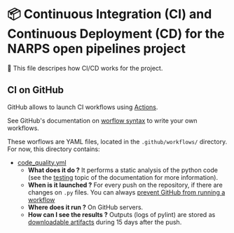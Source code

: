 # :package: Continuous Integration (CI) and Continuous Deployment (CD) for the NARPS open pipelines project

:mega: This file descripes how CI/CD works for the project.

## CI on GitHub

GitHub allows to launch CI workflows using [Actions](https://docs.github.com/en/actions).

See GitHub's documentation on [worflow syntax](https://docs.github.com/en/actions/using-workflows/workflow-syntax-for-github-actions) to write your own workflows.

These worflows are YAML files, located in the `.github/workflows/` directory. For now, this directory contains:

* [code_quality.yml](/.github/workflows/code_quality.yml)
	* **What does it do ?** It performs a static analysis of the python code (see the [testing](/docs/testing.md) topic of the documentation for more information).
	* **When is it launched ?** For every push on the repository, if there are changes on `.py` files. You can always [prevent GitHub from running a workflow](https://docs.github.com/en/actions/managing-workflow-runs/skipping-workflow-runs)
	* **Where does it run ?** On GitHub servers.
	* **How can I see the results ?** Outputs (logs of pylint) are stored as [downloadable artifacts](https://docs.github.com/en/actions/managing-workflow-runs/downloading-workflow-artifacts) during 15 days after the push.
